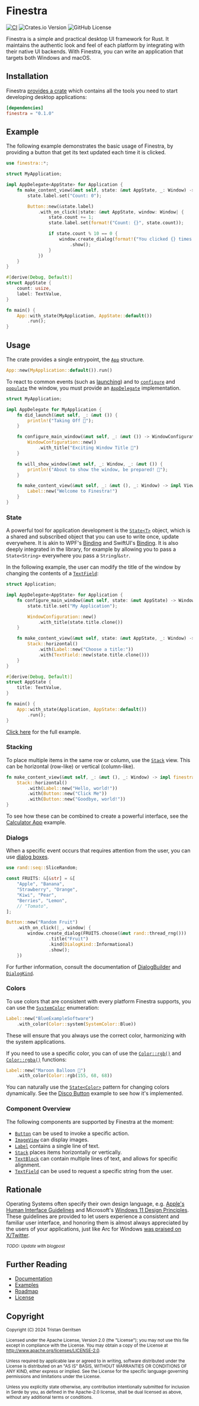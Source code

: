 # Finestra
[![CI](https://github.com/usadson/finestra/actions/workflows/ci.yml/badge.svg)](https://github.com/usadson/finestra/actions/workflows/ci.yml) ![Crates.io Version](https://img.shields.io/crates/v/finestra) ![GitHub License](https://img.shields.io/github/license/usadson/finestra)

Finestra is a simple and practical desktop UI framework for Rust. It maintains the authentic look and feel of each platform by integrating with their native UI backends. With Finestra, you can write an application that targets both Windows and macOS.

## Installation
Finestra [provides a crate](https://crates.io/crates/finestra) which contains all the tools you need to start developing desktop applications:
```toml
[dependencies]
finestra = "0.1.0"
```

## Example
The following example demonstrates the basic usage of Finestra, by providing a button that get its text updated each time it is clicked.

```rs
use finestra::*;

struct MyApplication;

impl AppDelegate<AppState> for Application {
    fn make_content_view(&mut self, state: &mut AppState, _: Window) -> impl finestra::View<Self, AppState>  {
        state.label.set("Count: 0");

        Button::new(&state.label)
            .with_on_click(|state: &mut AppState, window: Window| {
                state.count += 1;
                state.label.set(format!("Count: {}", state.count));

                if state.count % 10 == 0 {
                    window.create_dialog(format!("You clicked {} times!", state.count))
                        .show();
                }
            })
    }
}

#[derive(Debug, Default)]
struct AppState {
    count: usize,
    label: TextValue,
}

fn main() {
    App::with_state(MyApplication, AppState::default())
        .run();
}
```

## Usage
The crate provides a single entrypoint, the [`App`](https://docs.rs/finestra/latest/finestra/struct.App.html) structure.
```rs
App::new(MyApplication::default()).run()
```

To react to common events (such as [launching](https://docs.rs/finestra/latest/finestra/trait.AppDelegate.html#method.did_launch)) and to [`configure`](https://docs.rs/finestra/latest/finestra/struct.WindowConfiguration.html) and [`populate`](https://docs.rs/finestra/latest/finestra/trait.AppDelegate.html#method.make_content_view) the window, you must provide an [`AppDelegate`](https://docs.rs/finestra/latest/finestra/trait.AppDelegate.html) implementation.

```rs
struct MyApplication;

impl AppDelegate for MyApplication {
    fn did_launch(&mut self, _: &mut ()) {
        println!("Taking Off 🚀");
    }

    fn configure_main_window(&mut self, _: &mut ()) -> WindowConfiguration {
        WindowConfiguration::new()
            .with_title("Exciting Window Title 🤩")
    }

    fn will_show_window(&mut self, _: Window, _: &mut ()) {
        println!("About to show the window, be prepared! 👀");
    }

    fn make_content_view(&mut self, _: &mut (), _: Window) -> impl View<Self> {
        Label::new("Welcome to Finestra!")
    }
}
```

### State
A powerful tool for application development is the [`State<T>`](https://docs.rs/finestra/latest/finestra/struct.State.html) object, which is a shared and subscribed object that you can use to write once, update everywhere. It is akin to WPF's [Binding](https://learn.microsoft.com/en-us/dotnet/api/system.windows.data.binding) and SwiftUI's [Binding](https://developer.apple.com/documentation/swiftui/binding). It is also deeply integrated in the library, for example by allowing you to pass a `State<String>` everywhere you pass a `String`/`&str`.

In the following example, the user can modify the title of the window by changing the contents of a [`TextField`](https://docs.rs/finestra/latest/finestra/struct.TextField.html):
```rs
struct Application;

impl AppDelegate<AppState> for Application {
    fn configure_main_window(&mut self, state: &mut AppState) -> WindowConfiguration {
        state.title.set("My Application");

        WindowConfiguration::new()
            .with_title(state.title.clone())
    }

    fn make_content_view(&mut self, state: &mut AppState, _: Window) -> impl finestra::View<Self, AppState>  {
        Stack::horizontal()
            .with(Label::new("Choose a title:"))
            .with(TextField::new(state.title.clone()))
    }
}

#[derive(Debug, Default)]
struct AppState {
    title: TextValue,
}

fn main() {
    App::with_state(Application, AppState::default())
        .run();
}
```

[Click here](finestra/examples/text_field_as_window_title.rs) for the full example.

### Stacking
To place multiple items in the same row or column, use the [`Stack`](https://docs.rs/finestra/latest/finestra/struct.Stack.html) view. This can be horizontal (row-like) or vertical (column-like).

```rs
fn make_content_view(&mut self, _: &mut (), _: Window) -> impl finestra::View<Self, ()> {
    Stack::horizontal()
        .with(Label::new("Hello, world!"))
        .with(Button::new("Click Me"))
        .with(Button::new("Goodbye, world!"))
}
```

To see how these can be combined to create a powerful interface, see the [Calculator App](./finestra/examples/calculator.rs) example.

### Dialogs
When a specific event occurs that requires attention from the user, you can use [dialog boxes](https://docs.rs/finestra/latest/finestra/struct.Window.html#method.create_dialog).

```rs
use rand::seq::SliceRandom;

const FRUITS: &[&str] = &[
    "Apple", "Banana",
    "Strawberry", "Orange",
    "Kiwi", "Pear",
    "Berries", "Lemon",
    // "Tomato",
];

Button::new("Random Fruit")
    .with_on_click(|_, window| {
        window.create_dialog(FRUITS.choose(&mut rand::thread_rng()))
                .title("Fruit")
                .kind(DialogKind::Informational)
                .show();
    })
```

For further information, consult the documentation of [DialogBuilder](https://docs.rs/finestra/latest/finestra/struct.DialogBuilder.html) and [`DialogKind`](https://docs.rs/finestra/latest/finestra/enum.DialogKind.html).

### Colors
To use colors that are consistent with every platform Finestra supports, you can use the [`SystemColor`](https://docs.rs/finestra/latest/finestra/enum.SystemColor.html) enumeration:
```rs
Label::new("BlueExampleSoftware")
    .with_color(Color::system(SystemColor::Blue))
```

These will ensure that you always use the correct color, harmonizing with the system applications.

If you need to use a specific color, you can of use the [`Color::rgb()`](https://docs.rs/finestra/latest/finestra/struct.Color.html#method.rgb) and [`Color::rgba()`](https://docs.rs/finestra/latest/finestra/struct.Color.html#method.rgba) functions:

```rs
Label::new("Maroon Balloon 🎈")
    .with_color(Color::rgb(155, 68, 68))
```

You can naturally use the [`State<Color>`](https://docs.rs/finestra/latest/finestra/struct.State.html) pattern for changing colors dynamically. See the [Disco Button](./finestra/examples/disco_button.rs) example to see how it's implemented.

### Component Overview
The following components are supported by Finestra at the moment:
- [`Button`](https://docs.rs/finestra/latest/finestra/struct.Button.html) can be used to invoke a specific action.
- [`ImageView`](https://docs.rs/finestra/latest/finestra/struct.ImageView.html) can display images.
- [`Label`](https://docs.rs/finestra/latest/finestra/struct.Label.html) contains a single line of text.
- [`Stack`](https://docs.rs/finestra/latest/finestra/struct.Stack.html) places items  horizontally or vertically.
- [`TextBlock`](https://docs.rs/finestra/latest/finestra/struct.TextBlock.html) can contain multiple lines of text, and allows for specific alignment.
- [`TextField`](https://docs.rs/finestra/latest/finestra/struct.TextField.html) can be used to request a specific string from the user.

## Rationale
Operating Systems often specify their own design language, e.g. [Apple's Human Interface Guidelines](https://developer.apple.com/design/human-interface-guidelines/) and Microsoft's [Windows 11 Design Principles](https://learn.microsoft.com/en-us/windows/apps/design/signature-experiences/design-principles). These guidelines are provided to let users experience a consistent and familiar user interface, and honoring them is almost always appreciated by the users of your applications, just like Arc for Windows [was praised on X/Twitter](https://x.com/zacbowden/status/1752720555302666273).

<sup>_TODO: Update with blogpost_</sup>

## Further Reading
* [Documentation](https://docs.rs/finestra/latest/finestra)
* [Examples](./finestra/examples/)
* [Roadmap](./ROADMAP.md)
* [License](./COPYING)

## Copyright
<sub>Copyright (C) 2024 Tristan Gerritsen</sub>

<sub>Licensed under the Apache License, Version 2.0 (the "License");
you may not use this file except in compliance with the License.
You may obtain a copy of the License at <http://www.apache.org/licenses/LICENSE-2.0>.</sub>

<sub>Unless required by applicable law or agreed to in writing, software
distributed under the License is distributed on an "AS IS" BASIS,
WITHOUT WARRANTIES OR CONDITIONS OF ANY KIND, either express or implied.
See the License for the specific language governing permissions and
limitations under the License.</sub>

<sub>Unless you explicitly state otherwise, any contribution intentionally submitted
for inclusion in Serde by you, as defined in the Apache-2.0 license, shall be
dual licensed as above, without any additional terms or conditions.</sub>
